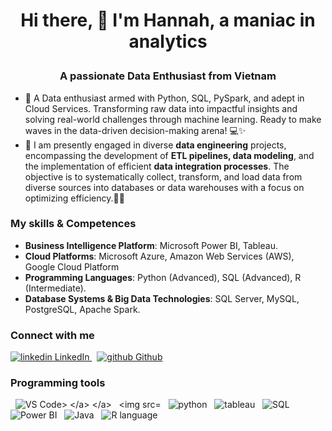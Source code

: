 # <p align="center">Hi there, 👋 I'm Hannah, a maniac in analytics</p>
### <p align="center">A passionate Data Enthusiast from Vietnam</p>
* 🚀 A Data enthusiast armed with Python, SQL, PySpark, and adept in Cloud Services. Transforming raw data into impactful insights and solving real-world challenges through machine learning. Ready to make waves in the data-driven decision-making arena! 💻✨
* 👋 I am presently engaged in diverse **data engineering** projects, encompassing the development of **ETL pipelines, data modeling**, and the implementation of efficient **data integration processes**. The objective is to systematically collect, transform, and load data from diverse sources into databases or data warehouses with a focus on optimizing efficiency.🚀💾

### My skills & Competences
* **Business Intelligence Platform**: Microsoft Power BI, Tableau.
* **Cloud Platforms**: Microsoft Azure, Amazon Web Services (AWS), Google Cloud Platform
* **Programming Languages**: Python (Advanced), SQL (Advanced), R (Intermediate).
*  **Database Systems & Big Data Technologies**: SQL Server, MySQL, PostgreSQL, Apache Spark. 
### Connect with me
<p>
  <a href="https://www.linkedin.com/in/hannahabi/" rel="nofollow noreferrer">
    <img src="https://i.stack.imgur.com/gVE0j.png" alt="linkedin"> LinkedIn
  </a> &nbsp; 
  <a href="https://github.com/Hannah-Abi/" rel="nofollow noreferrer">
    <img src="https://i.stack.imgur.com/tskMh.png" alt="github"> Github
  </a>
  <p>

  ### Programming tools 
<p>
  </a> &nbsp; 
   <img src="https://i.imgur.com/enc61qp.jpg" alt="VS Code>
  </a> 
  </a> &nbsp; 
   <img src="https://i.imgur.com/A5LcY6X.png" alt="R">
  </a> 
  </a> &nbsp; 
   <img src="https://i.imgur.com/1JSIsx7.png" alt="python">
  </a>
  </a> &nbsp; 
   <img src="https://i.imgur.com/HIJK259.png" alt="tableau">
  </a>
  </a> &nbsp; 
   <img src="https://i.imgur.com/4ECc8H9.png" alt="SQL">
   </a>
  </a> &nbsp; 
   <img src="https://i.imgur.com/wdVXsca.png" alt="Power BI">
  </a>
  </a> &nbsp; 
   <img src="https://i.imgur.com/gwMBhaz.png" alt="Java">
  </a>
  </a> &nbsp; 
   <img src="https://i.imgur.com/9yOeGGZ.jpg" alt="R language">
  </a>
  
</p>
<!--


